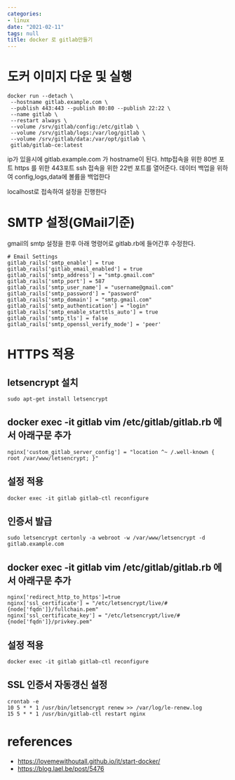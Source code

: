 ```yaml
---
categories:
- linux
date: "2021-02-11"
tags: null
title: docker 로 gitlab만들기
---
```


# 도커 이미지 다운 및 실행 

```
docker run --detach \
 --hostname gitlab.example.com \
 --publish 443:443 --publish 80:80 --publish 22:22 \
 --name gitlab \
 --restart always \
 --volume /srv/gitlab/config:/etc/gitlab \
 --volume /srv/gitlab/logs:/var/log/gitlab \
 --volume /srv/gitlab/data:/var/opt/gitlab \
 gitlab/gitlab-ce:latest
 ```

ip가 있을시에 gitlab.example.com 가 hostname이 된다. http접속을 위한 80번 포트 https 를 위한 443포트 ssh 접속을 위한 22번 포트를 열어준다. 데이터 백업을 위하여 config,logs,data에 볼륨을 백업한다

localhost로 접속하여 설정을 진행한다

# SMTP 설정(GMail기준)
gmail의 smtp 설정을 한후 아래 명령어로 gitlab.rb에 들어간후 수정한다.

```
# Email Settings
gitlab_rails['smtp_enable'] = true
gitlab_rails['gitlab_email_enabled'] = true
gitlab_rails['smtp_address'] = "smtp.gmail.com"
gitlab_rails['smtp_port'] = 587
gitlab_rails['smtp_user_name'] = "username@gmail.com"
gitlab_rails['smtp_password'] = "password"
gitlab_rails['smtp_domain'] = "smtp.gmail.com"
gitlab_rails['smtp_authentication'] = "login"
gitlab_rails['smtp_enable_starttls_auto'] = true
gitlab_rails['smtp_tls'] = false
gitlab_rails['smtp_openssl_verify_mode'] = 'peer'
```
# HTTPS 적용

## letsencrypt 설치
```
sudo apt-get install letsencrypt
```
## docker exec -it gitlab vim /etc/gitlab/gitlab.rb 에서 아래구문 추가
```
nginx['custom_gitlab_server_config'] = "location ^~ /.well-known { root /var/www/letsencrypt; }"
```
## 설정 적용
```
docker exec -it gitlab gitlab-ctl reconfigure
```
## 인증서 발급
```
sudo letsencrypt certonly -a webroot -w /var/www/letsencrypt -d gitlab.example.com
```
## docker exec -it gitlab vim /etc/gitlab/gitlab.rb 에서 아래구문 추가
```
nginx['redirect_http_to_https']=true
nginx['ssl_certificate'] = "/etc/letsencrypt/live/#{node['fqdn']}/fullchain.pem"
nginx['ssl_certificate_key'] = "/etc/letsencrypt/live/#{node['fqdn']}/privkey.pem"
```
## 설정 적용
```
docker exec -it gitlab gitlab-ctl reconfigure
```
## SSL 인증서 자동갱신 설정
```
crontab -e
10 5 * * 1 /usr/bin/letsencrypt renew >> /var/log/le-renew.log
15 5 * * 1 /usr/bin/gitlab-ctl restart nginx
```
# references
- https://lovemewithoutall.github.io/it/start-docker/
- https://blog.lael.be/post/5476
